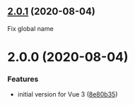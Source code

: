 ## [2.0.1](https://github.com/shentao/vue-global-events/compare/v2.0.0...v2.0.1) (2020-08-04)

Fix global name

# 2.0.0 (2020-08-04)

### Features

- initial version for Vue 3 ([8e80b35](https://github.com/shentao/vue-global-events/commit/8e80b353b04fdaa00a918b2876abb3bb7bfc0018))
